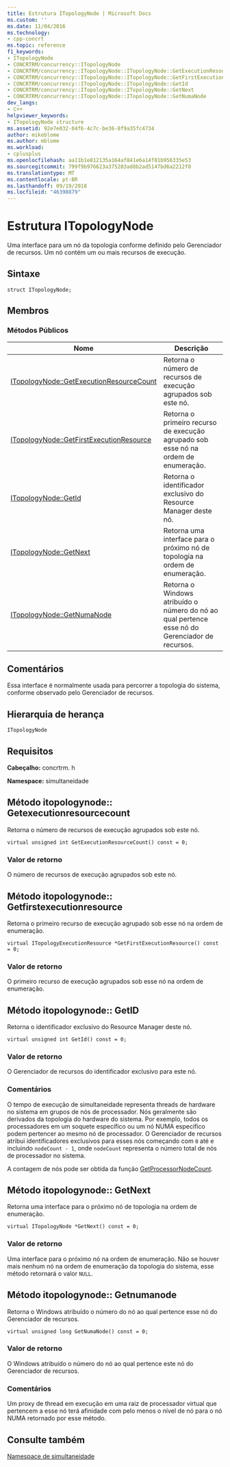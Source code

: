 ```yaml
---
title: Estrutura ITopologyNode | Microsoft Docs
ms.custom: ''
ms.date: 11/04/2016
ms.technology:
- cpp-concrt
ms.topic: reference
f1_keywords:
- ITopologyNode
- CONCRTRM/concurrency::ITopologyNode
- CONCRTRM/concurrency::ITopologyNode::ITopologyNode::GetExecutionResourceCount
- CONCRTRM/concurrency::ITopologyNode::ITopologyNode::GetFirstExecutionResource
- CONCRTRM/concurrency::ITopologyNode::ITopologyNode::GetId
- CONCRTRM/concurrency::ITopologyNode::ITopologyNode::GetNext
- CONCRTRM/concurrency::ITopologyNode::ITopologyNode::GetNumaNode
dev_langs:
- C++
helpviewer_keywords:
- ITopologyNode structure
ms.assetid: 92e7e032-04f6-4c7c-be36-8f9a35fc4734
author: mikeblome
ms.author: mblome
ms.workload:
- cplusplus
ms.openlocfilehash: aa11b1e812135a164af841e6a14f81b956335e53
ms.sourcegitcommit: 799f9b976623a375203ad8b2ad5147bd6a2212f0
ms.translationtype: MT
ms.contentlocale: pt-BR
ms.lasthandoff: 09/19/2018
ms.locfileid: "46398879"
---
```

# <a name="itopologynode-structure"></a>Estrutura ITopologyNode

Uma interface para um nó da topologia conforme definido pelo Gerenciador de recursos. Um nó contém um ou mais recursos de execução.

## <a name="syntax"></a>Sintaxe

```
struct ITopologyNode;
```

## <a name="members"></a>Membros

### <a name="public-methods"></a>Métodos Públicos

|Nome|Descrição|
|----------|-----------------|
|[ITopologyNode::GetExecutionResourceCount](#getexecutionresourcecount)|Retorna o número de recursos de execução agrupados sob este nó.|
|[ITopologyNode::GetFirstExecutionResource](#getfirstexecutionresource)|Retorna o primeiro recurso de execução agrupado sob esse nó na ordem de enumeração.|
|[ITopologyNode::GetId](#getid)|Retorna o identificador exclusivo do Resource Manager deste nó.|
|[ITopologyNode::GetNext](#getnext)|Retorna uma interface para o próximo nó de topologia na ordem de enumeração.|
|[ITopologyNode::GetNumaNode](#getnumanode)|Retorna o Windows atribuído o número do nó ao qual pertence esse nó do Gerenciador de recursos.|

## <a name="remarks"></a>Comentários

Essa interface é normalmente usada para percorrer a topologia do sistema, conforme observado pelo Gerenciador de recursos.

## <a name="inheritance-hierarchy"></a>Hierarquia de herança

`ITopologyNode`

## <a name="requirements"></a>Requisitos

**Cabeçalho:** concrtrm. h

**Namespace:** simultaneidade

##  <a name="getexecutionresourcecount"></a>  Método itopologynode:: Getexecutionresourcecount

Retorna o número de recursos de execução agrupados sob este nó.

```
virtual unsigned int GetExecutionResourceCount() const = 0;
```

### <a name="return-value"></a>Valor de retorno

O número de recursos de execução agrupados sob este nó.

##  <a name="getfirstexecutionresource"></a>  Método itopologynode:: Getfirstexecutionresource

Retorna o primeiro recurso de execução agrupado sob esse nó na ordem de enumeração.

```
virtual ITopologyExecutionResource *GetFirstExecutionResource() const = 0;
```

### <a name="return-value"></a>Valor de retorno

O primeiro recurso de execução agrupados sob esse nó na ordem de enumeração.

##  <a name="getid"></a>  Método itopologynode:: GetID

Retorna o identificador exclusivo do Resource Manager deste nó.

```
virtual unsigned int GetId() const = 0;
```

### <a name="return-value"></a>Valor de retorno

O Gerenciador de recursos do identificador exclusivo para este nó.

### <a name="remarks"></a>Comentários

O tempo de execução de simultaneidade representa threads de hardware no sistema em grupos de nós de processador. Nós geralmente são derivados da topologia do hardware do sistema. Por exemplo, todos os processadores em um soquete específico ou um nó NUMA específico podem pertencer ao mesmo nó de processador. O Gerenciador de recursos atribui identificadores exclusivos para esses nós começando com `0` até e incluindo `nodeCount - 1`, onde `nodeCount` representa o número total de nós de processador no sistema.

A contagem de nós pode ser obtida da função [GetProcessorNodeCount](concurrency-namespace-functions.md).

##  <a name="getnext"></a>  Método itopologynode:: GetNext

Retorna uma interface para o próximo nó de topologia na ordem de enumeração.

```
virtual ITopologyNode *GetNext() const = 0;
```

### <a name="return-value"></a>Valor de retorno

Uma interface para o próximo nó na ordem de enumeração. Não se houver mais nenhum nó na ordem de enumeração da topologia do sistema, esse método retornará o valor `NULL`.

##  <a name="getnumanode"></a>  Método itopologynode:: Getnumanode

Retorna o Windows atribuído o número do nó ao qual pertence esse nó do Gerenciador de recursos.

```
virtual unsigned long GetNumaNode() const = 0;
```

### <a name="return-value"></a>Valor de retorno

O Windows atribuído o número do nó ao qual pertence este nó do Gerenciador de recursos.

### <a name="remarks"></a>Comentários

Um proxy de thread em execução em uma raiz de processador virtual que pertencem a esse nó terá afinidade com pelo menos o nível de nó para o nó NUMA retornado por esse método.

## <a name="see-also"></a>Consulte também

[Namespace de simultaneidade](concurrency-namespace.md)
